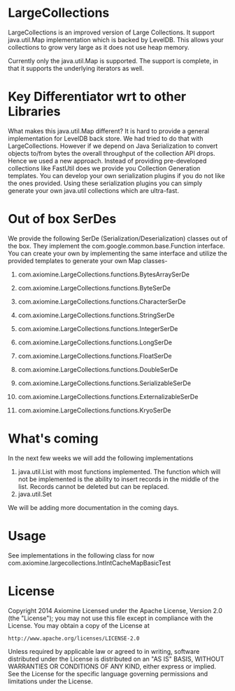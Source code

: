 LargeCollections
================

LargeCollections is an improved version of Large Collections. It support java.util.Map implementation which is backed by LevelDB. This allows your collections to grow very large as it does not use heap memory.

Currently only the java.util.Map is supported. The support is complete, in that it supports the underlying iterators as well.

Key Differentiator wrt to other Libraries
================================================

What makes this java.util.Map different? It is hard to provide a general implementation for LevelDB back store. We had tried to do that with LargeCollections. However if we depend on Java Serialization to convert objects to/from bytes the overall throughput of the collection API drops. Hence we used a new approach. Instead of providing pre-developed collections like FastUtil does we provide you Collection Generation templates. You can develop your own serialization plugins if you do not like the ones provided. Using these serialization plugins you can simply generate your own java.util collections which are ultra-fast. 


Out of box SerDes
================
We provide the following SerDe (Serialization/Deserialization) classes out of the box. They implement the com.google.common.base.Function interface. You can create your own by implementing the same interface and utilize the provided templates to generate your own Map classes-

01. com.axiomine.LargeCollections.functions.BytesArraySerDe

02. com.axiomine.LargeCollections.functions.ByteSerDe

03. com.axiomine.LargeCollections.functions.CharacterSerDe

04. com.axiomine.LargeCollections.functions.StringSerDe

05. com.axiomine.LargeCollections.functions.IntegerSerDe

06. com.axiomine.LargeCollections.functions.LongSerDe

07. com.axiomine.LargeCollections.functions.FloatSerDe

08. com.axiomine.LargeCollections.functions.DoubleSerDe

09. com.axiomine.LargeCollections.functions.SerializableSerDe 

10. com.axiomine.LargeCollections.functions.ExternalizableSerDe

11. com.axiomine.LargeCollections.functions.KryoSerDe

What's coming
================
In the next few weeks we will add the following implementations

1. java.util.List with most functions implemented. The function which will not be implemented is the ability to insert records in the middle of the list. Records cannot be deleted but can be replaced.
2. java.util.Set 


We will be adding more documentation in the coming days.

Usage
================

See implementations in the following class for now 
com.axiomine.largecollections.IntIntCacheMapBasicTest

License
================

Copyright 2014 Axiomine
Licensed under the Apache License, Version 2.0 (the "License");
you may not use this file except in compliance with the License.
You may obtain a copy of the License at

    http://www.apache.org/licenses/LICENSE-2.0

Unless required by applicable law or agreed to in writing, software
distributed under the License is distributed on an "AS IS" BASIS,
WITHOUT WARRANTIES OR CONDITIONS OF ANY KIND, either express or implied.
See the License for the specific language governing permissions and
limitations under the License.
